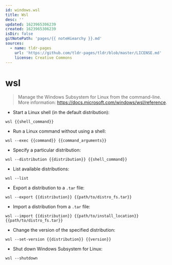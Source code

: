 ```yaml
---
id: windows.wsl
title: Wsl
desc: ''
updated: 1623965306239
created: 1623965306239
isDir: false
gitNotePath: 'pages/{{ noteHiearchy }}.md'
sources:
  - name: tldr-pages
    url: 'https://github.com/tldr-pages/tldr/blob/master/LICENSE.md'
    license: Creative Commons
---
```

# wsl

> Manage the Windows Subsystem for Linux from the command-line.
> More information: <https://docs.microsoft.com/windows/wsl/reference>.

- Start a Linux shell (in the default distribution):

`wsl {{shell_command}}`

- Run a Linux command without using a shell:

`wsl --exec {{command}} {{command_arguments}}`

- Specify a particular distribution:

`wsl --distribution {{distribution}} {{shell_command}}`

- List available distributions:

`wsl --list`

- Export a distribution to a `.tar` file:

`wsl --export {{distribution}} {{path/to/distro_fs.tar}}`

- Import a distribution from a `.tar` file:

`wsl --import {{distribution}} {{path/to/install_location}} {{path/to/distro_fs.tar}}`

- Change the version of the specified distribution:

`wsl --set-version {{distribution}} {{version}}`

- Shut down Windows Subsystem for Linux:

`wsl --shutdown`

